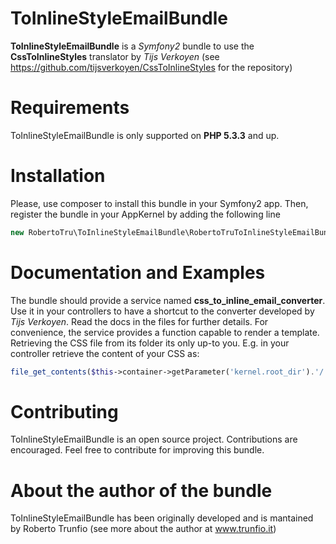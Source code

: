 ToInlineStyleEmailBundle
========================

**ToInlineStyleEmailBundle** is a _Symfony2_ bundle to use the **CssToInlineStyles** translator by _Tijs Verkoyen_ (see
https://github.com/tijsverkoyen/CssToInlineStyles for the repository)


Requirements
===========
ToInlineStyleEmailBundle is only supported on **PHP 5.3.3** and up.

Installation
===========
Please, use composer to install this bundle in your Symfony2 app. Then, register the bundle in your AppKernel by adding the following line

``` php
new RobertoTru\ToInlineStyleEmailBundle\RobertoTruToInlineStyleEmailBundle(),
``` 

Documentation and Examples
===========
The bundle should provide a service named **css_to_inline_email_converter**. Use it in your controllers to have a shortcut to the 
converter developed by _Tijs Verkoyen_. Read the docs in the files for further details. For convenience, the service provides a function
capable to render a template. Retrieving the CSS file from its folder its only up-to you. E.g. in your controller retrieve the content of your CSS as:

``` php
file_get_contents($this->container->getParameter('kernel.root_dir').'/../src/Acme/MyBundle/Resources/css/style.css');
```

Contributing
===========
ToInlineStyleEmailBundle is an open source project. Contributions are encouraged. 
Feel free to contribute for improving this bundle.

About the author of the bundle
===========
ToInlineStyleEmailBundle has been originally developed and is mantained by Roberto Trunfio (see more about the author at www.trunfio.it)

